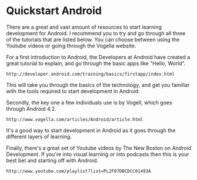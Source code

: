 Quickstart Android
==================================================

There are a great and vast amount of resources to start learning development for Android. I recommend you to try and go through all three of the tutorials that are listed below. You can choose between using the Youtube videos or going through the Vogella website.

For a first introduction to Android, the Developers at Android have created a great tutorial to explain, and go through the basic apps like "Hello, World".

    http://developer.android.com/training/basics/firstapp/index.html
  
This will take you through the basics of the technology, and get you familiar with the tools required to start development in Android.

Secondly, the key one a few individuals use is by Vogell, which goes through Android 4.2.

    http://www.vogella.com/articles/Android/article.html

It's a good way to start development in Android as it goes through the different layers of learning.

Finally, there's a great set of Youtube videos by The New Boston on Android Development. If you're into visual learning or into podcasts then this is your best bet and starting off with Android.

    http://www.youtube.com/playlist?list=PL2F07DBCDCC01493A